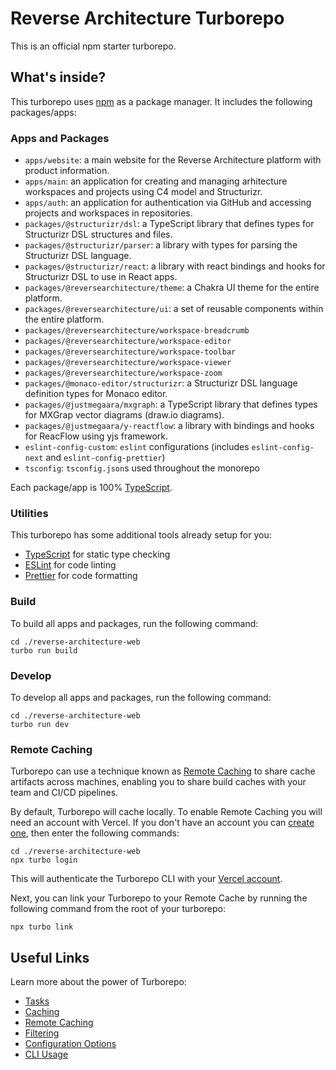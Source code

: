 # Reverse Architecture Turborepo

This is an official npm starter turborepo.

## What's inside?

This turborepo uses [npm](https://www.npmjs.com/) as a package manager. It includes the following packages/apps:

### Apps and Packages

- `apps/website`: a main website for the Reverse Architecture platform with product information.
- `apps/main`: an application for creating and managing arhitecture workspaces and projects using C4 model and Structurizr.
- `apps/auth`: an application for authentication via GitHub and accessing projects and workspaces in repositories.
- `packages/@structurizr/dsl`: a TypeScript library that defines types for Structurizr DSL structures and files.
- `packages/@structurizr/parser`: a library with types for parsing the Structurizr DSL language.
- `packages/@structurizr/react`: a library with react bindings and hooks for Structurizr DSL to use in React apps.
- `packages/@reversearchitecture/theme`: a Chakra UI theme for the entire platform.
- `packages/@reversearchitecture/ui`: a set of reusable components within the entire platform.
- `packages/@reversearchitecture/workspace-breadcrumb`
- `packages/@reversearchitecture/workspace-editor`
- `packages/@reversearchitecture/workspace-toolbar`
- `packages/@reversearchitecture/workspace-viewer`
- `packages/@reversearchitecture/workspace-zoom`
- `packages/@monaco-editor/structurizr`: a Structurizr DSL language definition types for Monaco editor.
- `packages/@justmegaara/mxgraph`: a TypeScript library that defines types for MXGrap vector diagrams (draw.io diagrams).
- `packages/@justmegaara/y-reactflow`: a library with bindings and hooks for ReacFlow using yjs framework.
- `eslint-config-custom`: `eslint` configurations (includes `eslint-config-next` and `eslint-config-prettier`)
- `tsconfig`: `tsconfig.json`s used throughout the monorepo

Each package/app is 100% [TypeScript](https://www.typescriptlang.org/).

### Utilities

This turborepo has some additional tools already setup for you:

- [TypeScript](https://www.typescriptlang.org/) for static type checking
- [ESLint](https://eslint.org/) for code linting
- [Prettier](https://prettier.io) for code formatting

### Build

To build all apps and packages, run the following command:

```
cd ./reverse-architecture-web
turbo run build
```

### Develop

To develop all apps and packages, run the following command:

```
cd ./reverse-architecture-web
turbo run dev
```

### Remote Caching

Turborepo can use a technique known as [Remote Caching](https://turbo.build/repo/docs/core-concepts/remote-caching) to share cache artifacts across machines, enabling you to share build caches with your team and CI/CD pipelines.

By default, Turborepo will cache locally. To enable Remote Caching you will need an account with Vercel. If you don't have an account you can [create one](https://vercel.com/signup), then enter the following commands:

```
cd ./reverse-architecture-web
npx turbo login
```

This will authenticate the Turborepo CLI with your [Vercel account](https://vercel.com/docs/concepts/personal-accounts/overview).

Next, you can link your Turborepo to your Remote Cache by running the following command from the root of your turborepo:

```
npx turbo link
```

## Useful Links

Learn more about the power of Turborepo:

- [Tasks](https://turbo.build/repo/docs/core-concepts/monorepos/running-tasks)
- [Caching](https://turbo.build/repo/docs/core-concepts/caching)
- [Remote Caching](https://turbo.build/repo/docs/core-concepts/remote-caching)
- [Filtering](https://turbo.build/repo/docs/core-concepts/monorepos/filtering)
- [Configuration Options](https://turbo.build/repo/docs/reference/configuration)
- [CLI Usage](https://turbo.build/repo/docs/reference/command-line-reference)

